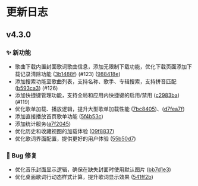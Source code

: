 # 更新日志

## v4.3.0

### ✨ 新功能
- 歌曲下载内置封面歌词歌曲信息，添加无限制下载功能，优化下载页面添加下载记录清除功能 ([3b1488f](https://github.com/algerkong/AlgerMusicPlayer/commit/3b1488f)) (#123) ([988418e](https://github.com/algerkong/AlgerMusicPlayer/commit/988418e))
- 添加搜索功能至歌曲列表，支持名称、歌手、专辑搜索，支持拼音匹配 ([b593ca3](https://github.com/algerkong/AlgerMusicPlayer/commit/b593ca3)) (#126)
- 添加快捷键管理功能，支持全局和应用内快捷键的启用/禁用 ([c2983ba](https://github.com/algerkong/AlgerMusicPlayer/commit/c2983ba)) (#119)
- 优化歌单加载、播放逻辑，提升大型歌单加载性能 ([7bc8405](https://github.com/algerkong/AlgerMusicPlayer/commit/7bc8405))、([d7fea7f](https://github.com/algerkong/AlgerMusicPlayer/commit/d7fea7f))
- 添加直接播放首页歌单功能 ([5f4b53c](https://github.com/algerkong/AlgerMusicPlayer/commit/5f4b53c))
- 添加统计服务([a7f2045](https://github.com/algerkong/AlgerMusicPlayer/commit/a7f2045))
- 优化历史和收藏视图的加载体验 ([09f8837](https://github.com/algerkong/AlgerMusicPlayer/commit/09f8837))
- 优化歌词界面配置，提供更好的用户体验 ([55b50d7](https://github.com/algerkong/AlgerMusicPlayer/commit/55b50d7))

### 🐛 Bug 修复
- 优化音乐封面显示逻辑，确保在缺失封面时使用默认图片 ([bb7d1e3](https://github.com/algerkong/AlgerMusicPlayer/commit/bb7d1e3))
- 优化桌面歌词行动态样式计算，提升歌词显示效果 ([541ff2b](https://github.com/algerkong/AlgerMusicPlayer/commit/541ff2b))